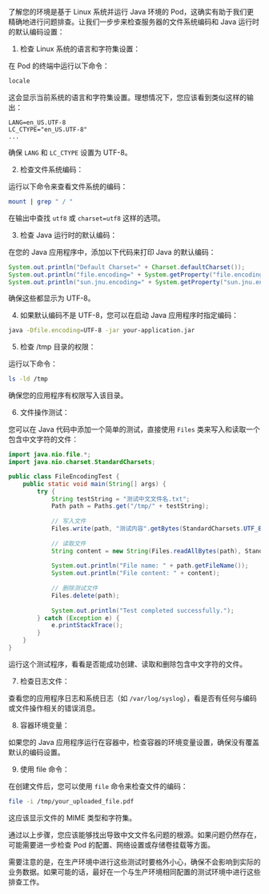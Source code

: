 了解您的环境是基于 Linux 系统并运行 Java 环境的 Pod，这确实有助于我们更精确地进行问题排查。让我们一步步来检查服务器的文件系统编码和 Java 运行时的默认编码设置：

1. 检查 Linux 系统的语言和字符集设置：

在 Pod 的终端中运行以下命令：

```bash
locale
```

这会显示当前系统的语言和字符集设置。理想情况下，您应该看到类似这样的输出：

```
LANG=en_US.UTF-8
LC_CTYPE="en_US.UTF-8"
...
```

确保 `LANG` 和 `LC_CTYPE` 设置为 UTF-8。

2. 检查文件系统编码：

运行以下命令来查看文件系统的编码：

```bash
mount | grep " / "
```

在输出中查找 `utf8` 或 `charset=utf8` 这样的选项。

3. 检查 Java 运行时的默认编码：

在您的 Java 应用程序中，添加以下代码来打印 Java 的默认编码：



```java
System.out.println("Default Charset=" + Charset.defaultCharset());
System.out.println("file.encoding=" + System.getProperty("file.encoding"));
System.out.println("sun.jnu.encoding=" + System.getProperty("sun.jnu.encoding"));
```

确保这些都显示为 UTF-8。

4. 如果默认编码不是 UTF-8，您可以在启动 Java 应用程序时指定编码：

```bash
java -Dfile.encoding=UTF-8 -jar your-application.jar
```

5. 检查 /tmp 目录的权限：

运行以下命令：

```bash
ls -ld /tmp
```

确保您的应用程序有权限写入该目录。

6. 文件操作测试：

您可以在 Java 代码中添加一个简单的测试，直接使用 `Files` 类来写入和读取一个包含中文字符的文件：



```java
import java.nio.file.*;
import java.nio.charset.StandardCharsets;

public class FileEncodingTest {
    public static void main(String[] args) {
        try {
            String testString = "测试中文文件名.txt";
            Path path = Paths.get("/tmp/" + testString);
            
            // 写入文件
            Files.write(path, "测试内容".getBytes(StandardCharsets.UTF_8));
            
            // 读取文件
            String content = new String(Files.readAllBytes(path), StandardCharsets.UTF_8);
            
            System.out.println("File name: " + path.getFileName());
            System.out.println("File content: " + content);
            
            // 删除测试文件
            Files.delete(path);
            
            System.out.println("Test completed successfully.");
        } catch (Exception e) {
            e.printStackTrace();
        }
    }
}

```

运行这个测试程序，看看是否能成功创建、读取和删除包含中文字符的文件。

7. 检查日志文件：

查看您的应用程序日志和系统日志（如 `/var/log/syslog`），看是否有任何与编码或文件操作相关的错误消息。

8. 容器环境变量：

如果您的 Java 应用程序运行在容器中，检查容器的环境变量设置，确保没有覆盖默认的编码设置。

9. 使用 file 命令：

在创建文件后，您可以使用 `file` 命令来检查文件的编码：

```bash
file -i /tmp/your_uploaded_file.pdf
```

这应该显示文件的 MIME 类型和字符集。

通过以上步骤，您应该能够找出导致中文文件名问题的根源。如果问题仍然存在，可能需要进一步检查 Pod 的配置、网络设置或存储卷挂载等方面。

需要注意的是，在生产环境中进行这些测试时要格外小心，确保不会影响到实际的业务数据。如果可能的话，最好在一个与生产环境相同配置的测试环境中进行这些排查工作。
